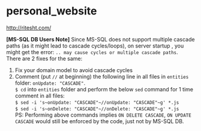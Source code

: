 # personal_website
http://ritesht.com/

**[MS-SQL DB Users Note]** Since MS-SQL does not support multiple cascade paths (as it might lead to cascade
cycles/loops), on server startup , you might get the error: `.. may cause cycles or multiple cascade paths`.<br/>
There are 2 fixes for the same:
1. Fix your domain model to avoid cascade cycles
2. Comment (put `//` at beginning) the following line in all files in `entities` folder: `onUpdate: "CASCADE"`.<br/>
`$ cd` into `entities` folder and perform the below `sed` command for 1 time comment in all files:<br/>
`$ sed -i 's~onUpdate: "CASCADE"~//onUpdate: "CASCADE"~g' *.js`<br/>
`$ sed -i 's~onDelete: "CASCADE"~//onDelete: "CASCADE"~g' *.js`<br/>
PS: Performing above commands implies `ON DELETE CASCADE`, `ON UPDATE CASCADE` would still be enforced by the code,
just not by MS-SQL DB.
